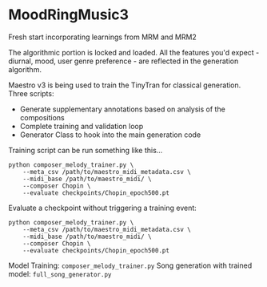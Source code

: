 # MoodRingMusic3
Fresh start incorporating learnings from MRM and MRM2

The algorithmic portion is locked and loaded. All the features you'd expect - diurnal, mood, user genre preference - are reflected in the generation algorithm.

Maestro v3 is being used to train the TinyTran for classical generation. Three scripts:

- Generate supplementary annotations based on analysis of the compositions
- Complete training and validation loop
- Generator Class to hook into the main generation code

Training script can be run something like this...
```
python composer_melody_trainer.py \
    --meta_csv /path/to/maestro_midi_metadata.csv \
    --midi_base /path/to/maestro_midi/ \
    --composer Chopin \
    --evaluate checkpoints/Chopin_epoch500.pt
```

Evaluate a checkpoint without triggering a training event:

```
python composer_melody_trainer.py \
    --meta_csv /path/to/maestro_midi_metadata.csv \
    --midi_base /path/to/maestro_midi/ \
    --composer Chopin \
    --evaluate checkpoints/Chopin_epoch500.pt
```

Model Training: ```composer_melody_trainer.py```
Song generation with trained model: ```full_song_generator.py```
